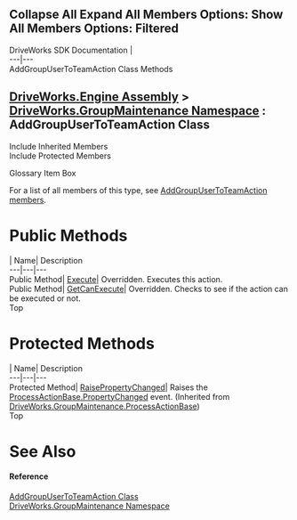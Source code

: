 Collapse All Expand All Members Options: Show All  Members Options: Filtered   
---  
DriveWorks SDK Documentation  |   
---|---  
AddGroupUserToTeamAction Class Methods   
  
[DriveWorks.Engine Assembly](topic2156.md) > [DriveWorks.GroupMaintenance Namespace](topic9628.md) : AddGroupUserToTeamAction Class  
---  
  
Include Inherited Members    
Include Protected Members    


Glossary Item Box

For a list of all members of this type, see [AddGroupUserToTeamAction members](topic9644.md).

# Public Methods

| Name| Description  
---|---|---  
Public Method| [Execute](topic9649.md)| Overridden. Executes this action.   
Public Method| [GetCanExecute](topic9650.md)| Overridden. Checks to see if the action can be executed or not.   
Top

# Protected Methods

| Name| Description  
---|---|---  
Protected Method| [RaisePropertyChanged](topic9943.md)| Raises the [ProcessActionBase.PropertyChanged](topic9948.md) event. (Inherited from [DriveWorks.GroupMaintenance.ProcessActionBase](topic9935.md))  
Top

# See Also

#### Reference

[AddGroupUserToTeamAction Class](topic9643.md)   
[DriveWorks.GroupMaintenance Namespace](topic9628.md)


